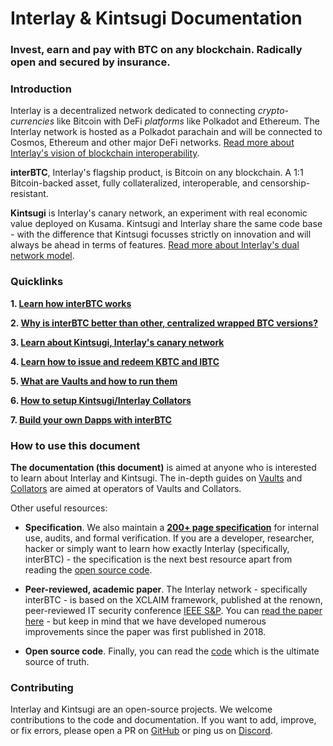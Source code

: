 # Interlay & Kintsugi Documentation

### Invest, earn and pay with BTC on any blockchain. Radically open and secured by insurance.

### Introduction

Interlay is a decentralized network dedicated to connecting *crypto-currencies* like Bitcoin with DeFi *platforms* like Polkadot and Ethereum. The Interlay network is hosted as a Polkadot parachain and will be connected to Cosmos, Ethereum and other major DeFi networks.
[Read more about Interlay's vision of blockchain interoperability](https://medium.com/interlay/the-future-of-bridging-assets-837998115f6b).

**interBTC**, Interlay's flagship product, is Bitcoin on any blockchain. A 1:1 Bitcoin-backed asset, fully collateralized, interoperable, and censorship-resistant.

**Kintsugi** is Interlay's canary network, an experiment with real economic value deployed on Kusama. Kintsugi and Interlay share the same code base - with the difference that Kintsugi focusses strictly on innovation and will always be ahead in terms of features. [Read more about Interlay's dual network model](https://medium.com/interlay/the-interlay-parachain-is-coming-to-polkadot-552a57ff8d1b).

### Quicklinks

**1.  [Learn how interBTC works](/getting-started/interbtc.md)**

**2.  [Why is interBTC better than other, centralized wrapped BTC versions?](/getting-started/interbtc?id=interbtc-vs-competitors.md)**

**3.  [Learn about Kintsugi, Interlay's canary network](/kintsugi/overview.md)**

**4.  [Learn how to issue and redeem KBTC and IBTC](/guides/bridge.md)**

**5.  [What are Vaults and how to run them](vault/overview.md)**

**6.  [How to setup Kintsugi/Interlay Collators](/collator/overview.md)**

**7.  [Build your own Dapps with interBTC](developers/integration.md)**


### How to use this document

**The documentation (this document)** is aimed at anyone who is interested to learn about Interlay and Kintsugi. The in-depth guides on [Vaults](../vault/overview) and [Collators](../collator/overview) are aimed at operators of Vaults and Collators.

Other useful resources:

 - **Specification**. We also maintain a **[200+ page specification](https://spec.interlay.io/index.html)** for internal use, audits, and formal verification. If you are a developer, researcher, hacker or simply want to learn how exactly Interlay (specifically, interBTC) - the specification is the next best resource apart from reading the [open source code](https://github.com/interlay).

- **Peer-reviewed, academic paper**. The Interlay network - specifically interBTC - is based on the XCLAIM framework, published at the renown, peer-reviewed IT security conference [IEEE S&P](https://www.ieee-security.org/TC/SP2019/program.html). You can [read the paper here](https://eprint.iacr.org/2018/643.pdf) - but keep in mind that we have developed numerous improvements since the paper was first published in 2018.

 - **Open source code**. Finally, you can read the [code](https://github.com/interlay) which is the ultimate source of truth.

### Contributing

Interlay and Kintsugi are an open-source projects. We welcome contributions to the code and documentation.
If you want to add, improve, or fix errors, please open a PR on [GitHub](https://github.com/interlay) or ping us on [Discord](https://discord.gg/invite/interlay).
